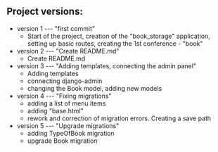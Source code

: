 ## Project versions:
+ version 1 --- "first commit"
    + Start of the project, creation of the "book_storage" application, setting up basic routes, creating the 1st conference - "book"
+ version 2 --- "Create README.md"
    + Create README.md
+ version 3 --- "Adding templates, connecting the admin panel"
    + Adding templates
    + connecting django-admin 
    + changing the Book model, adding new models
+ version 4 --- "Fixing migrations"
    + adding a list of menu items
    + adding "base.html"
    + rework and correction of migration errors. Creating a save path
+ version 5 --- "Upgrade migrations"
    + adding TypeOfBook migration
    + upgrade Book migration